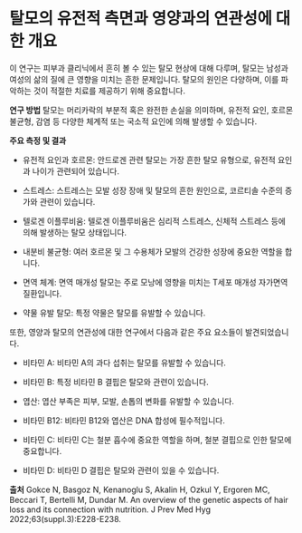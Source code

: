 ﻿# 탈모의 유전적 측면과 영양과의 연관성에 대한 개요

이 연구는 피부과 클리닉에서 흔히 볼 수 있는 탈모 현상에 대해 다루며, 탈모는 남성과 여성의 삶의 질에 큰 영향을 미치는 흔한 문제입니다. 탈모의 원인은 다양하며, 이를 파악하는 것이 적절한 치료를 제공하기 위해 중요합니다​​.

**연구 방법**
탈모는 머리카락의 부분적 혹은 완전한 손실을 의미하며, 유전적 요인, 호르몬 불균형, 감염 등 다양한 체계적 또는 국소적 요인에 의해 발생할 수 있습니다​​.

**주요 측정 및 결과**

 - 유전적 요인과 호르몬: 안드로겐 관련 탈모는 가장 흔한 탈모 유형으로, 유전적 요인과 나이가 관련되어 있습니다​​.
 
- 스트레스: 스트레스는 모발 성장 장애 및 탈모의 흔한 원인으로, 코르티솔 수준의 증가와 관련이 있습니다​​.

- 텔로겐 이플루비움: 텔로겐 이플루비움은 심리적 스트레스, 신체적 스트레스 등에 의해 발생하는 탈모 상태입니다​​.

- 내분비 불균형: 여러 호르몬 및 그 수용체가 모발의 건강한 성장에 중요한 역할을 합니다​​.

- 면역 체계: 면역 매개성 탈모는 주로 모낭에 영향을 미치는 T세포 매개성 자가면역 질환입니다​​.

- 약물 유발 탈모: 특정 약물은 탈모를 유발할 수 있습니다​​.


또한, 영양과 탈모의 연관성에 대한 연구에서 다음과 같은 주요 요소들이 발견되었습니다.

- 비타민 A: 비타민 A의 과다 섭취는 탈모를 유발할 수 있습니다​​.

- 비타민 B: 특정 비타민 B 결핍은 탈모와 관련이 있습니다​​.

- 엽산: 엽산 부족은 피부, 모발, 손톱의 변화를 유발할 수 있습니다​​.

- 비타민 B12: 비타민 B12와 엽산은 DNA 합성에 필수적입니다​​.

- 비타민 C: 비타민 C는 철분 흡수에 중요한 역할을 하며, 철분 결핍으로 인한 탈모에 중요합니다​​.

- 비타민 D: 비타민 D 결핍은 탈모와 관련이 있을 수 있습니다​​.

**출처**
Gokce N, Basgoz N, Kenanoglu S, Akalin H, Ozkul Y, Ergoren MC, Beccari T, Bertelli M, Dundar M. An 
overview of the genetic aspects of hair loss and its connection with nutrition. J Prev Med Hyg 2022;63(suppl.3):E228-E238.

